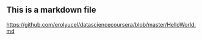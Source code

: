 ## This is a markdown file
https://github.com/erolyucel/datasciencecoursera/blob/master/HelloWorld.md
